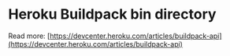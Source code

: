 # Heroku Buildpack bin directory

Read more: [https://devcenter.heroku.com/articles/buildpack-api](https://devcenter.heroku.com/articles/buildpack-api)
